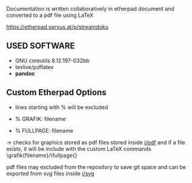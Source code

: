 Documentation is written collaboratively in etherpad
document and converted to a pdf file using LaTeX

https://etherpad.servus.at/p/streamdoku


USED SOFTWARE
-------------

- GNU coreutils 8.12.197-032bb
- texlive/pdflatex
- **pandoc**


Custom Etherpad Options 
-----------------------

- lines starting with % will be excluded

- % GRAFIK: filename
- % FULLPAGE: filename 

-> checks for graphics stored as pdf files
   stored inside [i/pdf](https://github.com/lafkon/dok.servus.streaming/tree/master/i/pdf) 
   and if a file exists, it will be include with the 
   custom LaTeX commands \grafik{filename}/\fullpage{}

   pdf files may excluded from the repository to
   save git space and can be exported from svg files inside
   [i/svg](https://github.com/lafkon/dok.servus.streaming/tree/master/i/svg)
  
